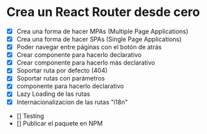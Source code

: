 # Crea un React Router desde cero

- [x] Crea una forma de hacer MPAs (Multiple Page Applications)
- [x] Crea una forma de hacer SPAs (Single Page Applications)
- [x] Poder navegar entre páginas con el botón de atrás
- [x] Crear componente <Link /> para hacerlo declarativo
- [x] Crear componente <Router /> para hacerlo más declarativo
- [x] Soportar ruta por defecto (404)
- [x] Soportar rutas con parámetros
- [x] componente <Route /> para hacerlo declarativo
- [x] Lazy Loading de las rutas
- [x] Internacionalizacion de las rutas "i18n"
- [] Testing
- [] Publicar el paquete en NPM